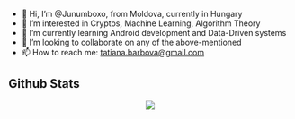 - 👋 Hi, I’m @Junumboxo, from Moldova, currently in Hungary
- 👀 I’m interested in Cryptos, Machine Learning, Algorithm Theory
- 🌱 I’m currently learning Android development and Data-Driven systems
- 💞️ I’m looking to collaborate on any of the above-mentioned
- 📫 How to reach me: tatiana.barbova@gmail.com

## Github Stats  
<div align="center"><img src="https://github-readme-stats.vercel.app/api?username=Junumboxo&show_icons=true&count_private=true&hide_border=true" align="center" /></div>  

<br/>  


<!---
Junumboxo/Junumboxo is a ✨ special ✨ repository because its `README.md` (this file) appears on your GitHub profile.
You can click the Preview link to take a look at your changes.
--->
